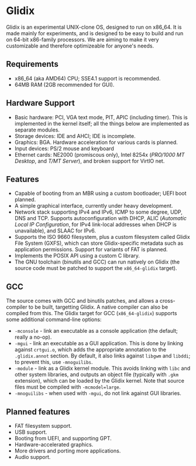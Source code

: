 Glidix
======

Glidix is an experimental UNIX-clone OS, designed to run on x86_64. It is made mainly for experiments, and is designed to be easy to build and run on 64-bit x86-family processors. We are aiming to make it very customizable and therefore optimizeable for anyone's needs.

## Requirements

 * x86_64 (aka AMD64) CPU; SSE4.1 support is recommended.
 * 64MB RAM (2GB recommended for GUI).

## Hardware Support

 * Basic hardware: PCI, VGA text mode, PIT, APIC (including timer). This is implemented in the kernel itself; all the things below are implemented as separate modules.
 * Storage devices: IDE and AHCI; IDE is incomplete.
 * Graphics: BGA. Hardware acceleration for various cards is planned.
 * Input devices: PS/2 mouse and keyboard
 * Ethernet cards: NE2000 (promiscous only), Intel 8254x (*PRO/1000 MT Desktop*, and *T/MT Server*), and broken support for VirtIO net.

## Features

 * Capable of booting from an MBR using a custom bootloader; UEFI boot planned.
 * A simple graphical interface, currently under heavy development.
 * Network stack supporting IPv4 and IPv6, ICMP to some degree, UDP, DNS and TCP. Supports autoconfiguration with DHCP, ALIC (*Automatic Local IP Configuration*, for IPv4 link-local addresses when DHCP is unavailable), and SLAAC for IPv6.
 * Supports the ISO 9660 filesystem, plus a custom filesystem called Glidix File System (GXFS), which can store Glidix-specific metadata such as application permissions. Support for variants of FAT is planned.
 * Implements the POSIX API using a custom C library.
 * The GNU toolchain (binutils and GCC) can run natively on Glidix (the source code must be patched to support the `x86_64-glidix` target).

## GCC

The source comes with GCC and binutils patches, and allows a cross-compiler to be built, targetting Glidix. A native compiler can also be compiled from this. The Glidix target for GCC (`x86_64-glidix`) supports some additional command-line options:

 * `-mconsole` - link an executable as a console application (the default; really a no-op).
 * `-mgui` - link an executable as a GUI application. This is done by linking against `crtgui.o`, which adds the appropriate annotation to the `.glidix.annot` section. By default, it also links against `libgwm` and `libddi`; to prevent this, use `-mnoguilibs`.
 * `-module` - link as a Glidix kernel module. This avoids linking with `libc` and other system libraries, and outputs an object file (typically with `.gkm` extension), which can be loaded by the Glidix kernel. Note that source files must be compiled with `-mcmodel=large`.
 * `-mnoguilibs` - when used with `-mgui`, do not link against GUI libraries.

## Planned features

 * FAT filesystem support.
 * USB support.
 * Booting from UEFI, and supporting GPT.
 * Hardware-accelerated graphics.
 * More drivers and porting more applications.
 * Audio support.
